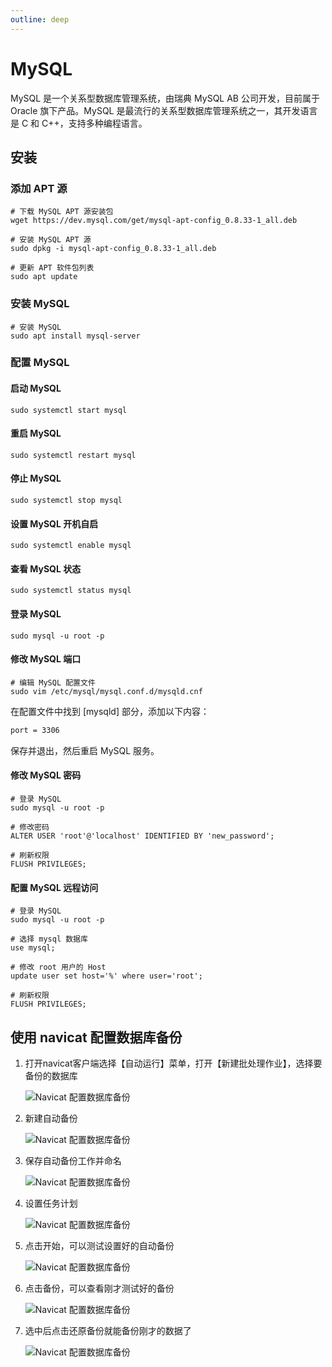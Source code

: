 ```yaml
---
outline: deep
---
```


# MySQL

MySQL 是一个关系型数据库管理系统，由瑞典 MySQL AB 公司开发，目前属于 Oracle 旗下产品。MySQL 是最流行的关系型数据库管理系统之一，其开发语言是 C 和 C++，支持多种编程语言。

## 安装

### 添加 APT 源

```shell
# 下载 MySQL APT 源安装包
wget https://dev.mysql.com/get/mysql-apt-config_0.8.33-1_all.deb

# 安装 MySQL APT 源
sudo dpkg -i mysql-apt-config_0.8.33-1_all.deb

# 更新 APT 软件包列表
sudo apt update
```

### 安装 MySQL

```shell
# 安装 MySQL
sudo apt install mysql-server
```

### 配置 MySQL

#### 启动 MySQL

```shell
sudo systemctl start mysql
```

#### 重启 MySQL

```shell
sudo systemctl restart mysql
```

#### 停止 MySQL

```shell
sudo systemctl stop mysql
```

#### 设置 MySQL 开机自启

```shell
sudo systemctl enable mysql
```

#### 查看 MySQL 状态

```shell
sudo systemctl status mysql
```

#### 登录 MySQL

```shell
sudo mysql -u root -p
```

#### 修改 MySQL 端口

```shell
# 编辑 MySQL 配置文件
sudo vim /etc/mysql/mysql.conf.d/mysqld.cnf
```

在配置文件中找到 [mysqld] 部分，添加以下内容：

```txt
port = 3306
```

保存并退出，然后重启 MySQL 服务。

#### 修改 MySQL 密码

```shell
# 登录 MySQL
sudo mysql -u root -p

# 修改密码
ALTER USER 'root'@'localhost' IDENTIFIED BY 'new_password';

# 刷新权限
FLUSH PRIVILEGES;
```

#### 配置 MySQL 远程访问

```shell
# 登录 MySQL
sudo mysql -u root -p

# 选择 mysql 数据库
use mysql;

# 修改 root 用户的 Host
update user set host='%' where user='root';

# 刷新权限
FLUSH PRIVILEGES;
```

## 使用 navicat 配置数据库备份

1. 打开navicat客户端选择【自动运行】菜单，打开【新建批处理作业】，选择要备份的数据库

   ![Navicat 配置数据库备份](https://img.moshangl.cn/vitepress/mysql_1.png)

2. 新建自动备份

   ![Navicat 配置数据库备份](https://img.moshangl.cn/vitepress/mysql_2.png)

3. 保存自动备份工作并命名

   ![Navicat 配置数据库备份](https://img.moshangl.cn/vitepress/mysql_3.png)

4. 设置任务计划

   ![Navicat 配置数据库备份](https://img.moshangl.cn/vitepress/mysql_4.png)

5. 点击开始，可以测试设置好的自动备份

   ![Navicat 配置数据库备份](https://img.moshangl.cn/vitepress/mysql_5.png)

6. 点击备份，可以查看刚才测试好的备份

   ![Navicat 配置数据库备份](https://img.moshangl.cn/vitepress/mysql_6.png)

7. 选中后点击还原备份就能备份刚才的数据了

   ![Navicat 配置数据库备份](https://img.moshangl.cn/vitepress/mysql_7.png)
